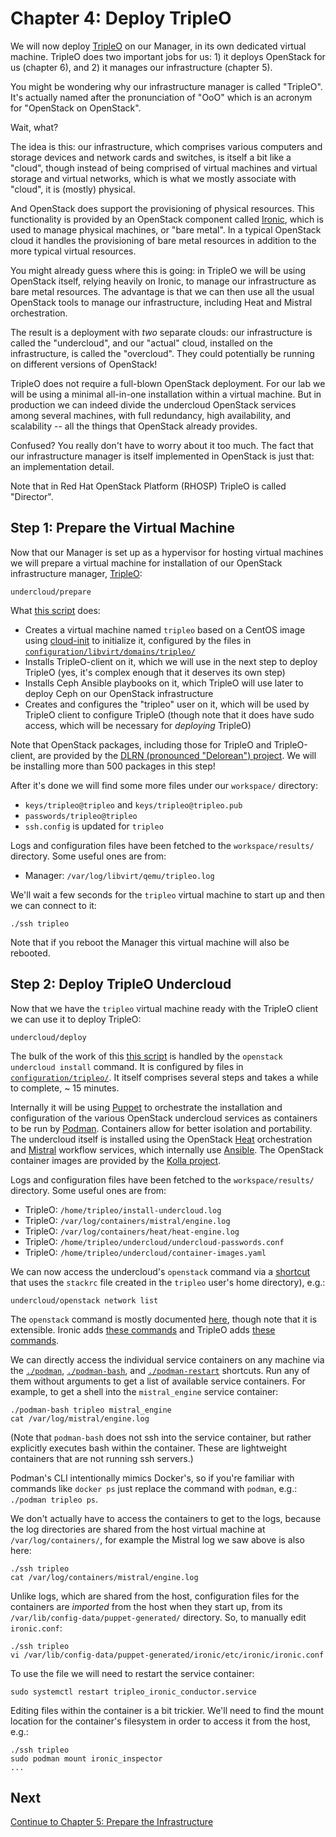 Chapter 4: Deploy TripleO
=========================

We will now deploy [TripleO](https://docs.openstack.org/tripleo-docs/latest/) on our Manager, in
its own dedicated virtual machine. TripleO does two important jobs for us: 1) it deploys OpenStack
for us (chapter 6), and 2) it manages our infrastructure (chapter 5).

You might be wondering why our infrastructure manager is called "TripleO". It's actually named after
the pronunciation of "OoO" which is an acronym for "OpenStack on OpenStack".

Wait, what?

The idea is this: our infrastructure, which comprises various computers and storage devices and
network cards and switches, is itself a bit like a "cloud", though instead of being comprised of
virtual machines and virtual storage and virtual networks, which is what we mostly associate with
"cloud", it is (mostly) physical.

And OpenStack does support the provisioning of physical resources. This functionality is provided by
an OpenStack component called [Ironic](https://wiki.openstack.org/wiki/Ironic), which is used to
manage physical machines, or "bare metal". In a typical OpenStack cloud it handles the provisioning
of bare metal resources in addition to the more typical virtual resources.

You might already guess where this is going: in TripleO we will be using OpenStack itself, relying
heavily on Ironic, to manage our infrastructure as bare metal resources. The advantage is that we
can then use all the usual OpenStack tools to manage our infrastructure, including Heat and Mistral
orchestration.

The result is a deployment with *two* separate clouds: our infrastructure is called the
"undercloud", and our "actual" cloud, installed on the infrastructure, is called the "overcloud".
They could potentially be running on different versions of OpenStack!  

TripleO does not require a full-blown OpenStack deployment. For our lab we will be using a minimal
all-in-one installation within a virtual machine. But in production we can indeed divide the
undercloud OpenStack services among several machines, with full redundancy, high availability, and
scalability -- all the things that OpenStack already provides.

Confused? You really don't have to worry about it too much. The fact that our infrastructure
manager is itself implemented in OpenStack is just that: an implementation detail.

Note that in Red Hat OpenStack Platform (RHOSP) TripleO is called "Director".


Step 1: Prepare the Virtual Machine
-----------------------------------

Now that our Manager is set up as a hypervisor for hosting virtual machines we will prepare a
virtual machine for installation of our OpenStack infrastructure manager,
[TripleO](https://docs.openstack.org/tripleo-docs/latest/):

    undercloud/prepare

What [this script](prepare) does:

* Creates a virtual machine named `tripleo` based on a CentOS image using
  [cloud-init](https://cloudinit.readthedocs.io/en/latest/) to initialize it, configured by the
  files in [`configuration/libvirt/domains/tripleo/`](../configuration/libvirt/domains/tripleo/)
* Installs TripleO-client on it, which we will use in the next step to deploy TripleO (yes, it's
  complex enough that it deserves its own step)
* Installs Ceph Ansible playbooks on it, which TripleO will use later to deploy Ceph on our
  OpenStack infrastructure
* Creates and configures the "tripleo" user on it, which will be used by TripleO client to configure
  TripleO (though note that it does have sudo access, which will be necessary for *deploying*
  TripleO)    

Note that OpenStack packages, including those for TripleO and TripleO-client, are provided by the
[DLRN (pronounced "Delorean") project](https://dlrn.readthedocs.io/en/latest/). We will be
installing more than 500 packages in this step!
  
After it's done we will find some more files under our `workspace/` directory:

* `keys/tripleo@tripleo` and `keys/tripleo@tripleo.pub`
* `passwords/tripleo@tripleo`
* `ssh.config` is updated for `tripleo`

Logs and configuration files have been fetched to the `workspace/results/` directory. Some useful
ones are from:

* Manager: `/var/log/libvirt/qemu/tripleo.log`

We'll wait a few seconds for the `tripleo` virtual machine to start up and then we can connect to
it:

    ./ssh tripleo

Note that if you reboot the Manager this virtual machine will also be rebooted.


Step 2: Deploy TripleO Undercloud
---------------------------------

Now that we have the `tripleo` virtual machine ready with the TripleO client we can use it to
deploy TripleO:

    undercloud/deploy

The bulk of the work of this [this script](deploy) is handled by the
`openstack undercloud install` command. It is configured by files in
[`configuration/tripleo/`](../configuration/tripleo/). It itself comprises several steps and takes a
while to complete, ~ 15 minutes.

Internally it will be using [Puppet](https://puppet.com/) to orchestrate the installation and
configuration of the various OpenStack undercloud services as containers to be run by
[Podman](https://podman.io/). Containers allow for better isolation and portability. The undercloud
itself is installed using the OpenStack [Heat](https://docs.openstack.org/heat/latest/)
orchestration and [Mistral](https://docs.openstack.org/mistral/latest/) workflow services, which
internally use [Ansible](https://www.ansible.com/). The OpenStack container images are provided by
the [Kolla project](https://docs.openstack.org/kolla/latest/).

Logs and configuration files have been fetched to the `workspace/results/` directory. Some useful
ones are from:

* TripleO: `/home/tripleo/install-undercloud.log`
* TripleO: `/var/log/containers/mistral/engine.log`
* TripleO: `/var/log/containers/heat/heat-engine.log`
* TripleO: `/home/tripleo/undercloud/undercloud-passwords.conf`
* TripleO: `/home/tripleo/undercloud/container-images.yaml`

We can now access the undercloud's `openstack` command via a
[shortcut](../openstack) that uses the `stackrc` file created in the `tripleo`
user's home directory), e.g.:

    undercloud/openstack network list

The `openstack` command is mostly documented
[here](https://docs.openstack.org/python-openstackclient/stein/cli/), though note that it is
extensible. Ironic adds
[these commands](https://docs.openstack.org/python-ironicclient/latest/cli/osc_plugin_cli.html)
and TripleO adds
[these commands](https://docs.openstack.org/python-tripleoclient/latest/commands.html).

We can directly access the individual service containers on any machine via the
[`./podman`](../podman), [`./podman-bash`](../podman-bash), and
[`./podman-restart`](../podman-restart) shortcuts. Run any of them without arguments to get a list
of available service containers. For example, to get a shell into the `mistral_engine` service
container:

    ./podman-bash tripleo mistral_engine
    cat /var/log/mistral/engine.log

(Note that `podman-bash` does not ssh into the service container, but rather explicitly executes
bash within the container. These are lightweight containers that are not running ssh servers.)

Podman's CLI intentionally mimics Docker's, so if you're familiar with commands like `docker ps`
just replace the command with `podman`, e.g.: `./podman tripleo ps`.

We don't actually have to access the containers to get to the logs, because the log directories
are shared from the host virtual machine at `/var/log/containers/`, for example the Mistral log we
saw above is also here:

    ./ssh tripleo
    cat /var/log/containers/mistral/engine.log

Unlike logs, which are shared from the host, configuration files for the containers are *imported*
from the host when they start up, from its `/var/lib/config-data/puppet-generated/` directory. So,
to manually edit `ironic.conf`:

    ./ssh tripleo
    vi /var/lib/config-data/puppet-generated/ironic/etc/ironic/ironic.conf

To use the file we will need to restart the service container:

    sudo systemctl restart tripleo_ironic_conductor.service

Editing files within the container is a bit trickier. We'll need to find the mount location for the
container's filesystem in order to access it from the host, e.g.:

    ./ssh tripleo
    sudo podman mount ironic_inspector
    ...


Next
----

[Continue to Chapter 5: Prepare the Infrastructure](../infrastructure/README.md)

